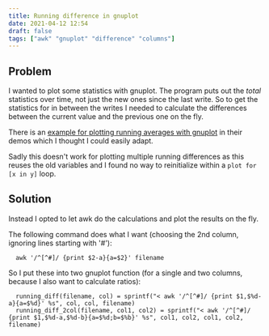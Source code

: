 ```yaml
---
title: Running difference in gnuplot
date: 2021-04-12 12:54
draft: false
tags: ["awk" "gnuplot" "difference" "columns"]
---
```


## Problem

I wanted to plot some statistics with gnuplot.
The program puts out the _total_ statistics over time, not just the new ones since the last write.
So to get the statistics for in between the writes I needed to calculate the differences between the current value and the previous one on the fly.

There is an [example for plotting running averages with gnuplot](http://gnuplot.sourceforge.net/demo/running_avg.html) in their demos which I thought I could easily adapt.

Sadly this doesn't work for plotting multiple running differences as this reuses the old variables and I found no way to reinitialize within a `plot for [x in y]` loop.


## Solution

Instead I opted to let awk do the calculations and plot the results on the fly.

The following command does what I want (choosing the 2nd column, ignoring lines starting with '#'):

```
  awk '/^[^#]/ {print $2-a}{a=$2}' filename
```


So I put these into two gnuplot function (for a single and two columns, because I also want to calculate ratios):

```
  running_diff(filename, col) = sprintf("< awk '/^[^#]/ {print $1,$%d-a}{a=$%d}' %s", col, col, filename)
  running_diff_2col(filename, col1, col2) = sprintf("< awk '/^[^#]/ {print $1,$%d-a,$%d-b}{a=$%d;b=$%b}' %s", col1, col2, col1, col2, filename)
```
